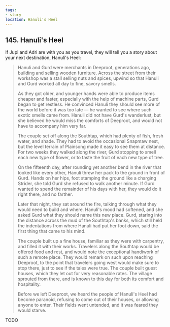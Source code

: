 ```yaml
---
tags:
- story
location: Hanuli's Heel
---
```


## 145. Hanuli's Heel

If Jupi and Adri are with you as you travel, they will tell you a story about your next destination, Hanuli's Heel:

> Hanuli and Gurd were merchants in Deeproot, generations ago, building and selling wooden furniture.
> Across the street from their workshop was a stall selling nuts and spices, upwind so that Hanuli and Gurd worked all day to fine, savory smells.
>
> As they got older, and younger hands were able to produce items cheaper and faster, especially with the help of machine parts, Gurd began to get restless.
> He convinced Hanuli they should see more of the world before it was too late — he wanted to see where such exotic smells came from.
> Hanuli did not have Gurd's wanderlust, but she believed he would miss the comforts of Deeproot, and would not have to accompany him very far.
>
> The couple set off along the Southtap, which had plenty of fish, fresh water, and shade.
> They had to avoid the occasional Snapmaw nest, but the level terrain of Plainsong made it easy to see them at distance.
> For two weeks they walked along the river, Gurd stopping to smell each new type of flower, or to taste the fruit of each new type of tree.
> 
> On the fifteenth day, after rounding yet another bend in the river that looked like every other, Hanuli threw her pack to the ground in front of Gurd.
> Hands on her hips, foot stamping the ground like a charging Strider, she told Gurd she refused to walk another minute.
> If Gurd wanted to spend the remainder of his days with her, they would do it right there, and no farther.
>
> Later that night, they sat around the fire, talking through what they would need to build and where.
> Hanuli's mood had softened, and she asked Gurd what they should name this new place.
> Gurd, staring into the distance across the mud of the Southtap's banks, which still held the indentations from where Hanuli had put her foot down, said the first thing that came to his mind.
>
> The couple built up a fine house, familiar as they were with carpentry, and filled it with their works.
> Travelers along the Southtap would be offered food and rest, and would note the exceptional handiwork of such a remote place.
> They would remark on such upon reaching Deeproot, to the point that travelers going west would make sure to stop there, just to see if the tales were true.
> The couple built guest houses, which they let out for very reasonable rates.
> The village sprouted from there, and is known to this day for both its comfort and hospitality.
>
> Before we left Deeproot, we heard the people of Hanuli's Heel had become paranoid, refusing to come out of their houses, or allowing anyone to enter.
> Their fields went untended, and it was feared they would starve.

TODO
